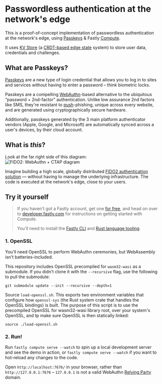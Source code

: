 # Passwordless authentication at the network's edge

This is a proof-of-concept implementation of passwordless authentication at the network's edge, using [Passkeys](#what-are-passkeys) & Fastly [Compute](https://www.fastly.com/products/edge-compute).

It uses [KV Store](https://www.fastly.com/blog/introducing-object-store-enabling-powerful-applications-at-the-edge) (a [CRDT-based edge state](https://www.infoq.com/presentations/architecture-global-scale/) system) to store user data, credentials and challenges.

## What are Passkeys? 

[Passkeys](https://passkeys.dev/) are a new type of login credential that allows you to log in to sites and services without having to enter a password – think biometric locks. 

Passkeys are a compelling [WebAuthn](https://webauthn.guide/#about-webauthn)-based alternative to the ubiquitous “password + 2nd-factor” authentication. Unlike low assurance 2nd factors like SMS, they're resistant to [push](https://blog.hypr.com/what-are-push-notification-attacks)-phishing, unique across every website, and are generated using cryptographically secure hardware.

Additionally, passkeys generated by the 3 main platform authenticator vendors (Apple, Google, and Microsoft) are automatically synced across a user's devices, by their cloud account.

## What is _this_?

Look at the far right side of this diagram:
![FIDO2: WebAuthn + CTAP diagram](https://fidoalliance.org/fido2-project/fido2-graphic-v2/)

Imagine building a high scale, globally distributed [FIDO2 authentication solution](https://fidoalliance.org/specifications/) — without having to manage the underlying infrastructure. The code is executed at the network's edge, close to your users.

## Try it yourself

> If you haven't got a Fastly account, get one [for free](https://www.fastly.com/signup/), and head on over to [developer.fastly.com](https://developer.fastly.com/learning/compute) for instructions on getting started with Compute. 
>
> You'll need to install the [Fastly CLI](https://developer.fastly.com/learning/compute#install-the-fastly-cli) and [Rust language tooling](https://developer.fastly.com/learning/compute#install-language-tooling).

### 1. OpenSSL

You'll need OpenSSL to perform WebAuthn ceremonies, but WebAssembly isn't batteries-included. 

This repository includes OpenSSL precompiled for `wasm32-wasi` as a submodule. If you didn't clone it with the `--recursive` flag, use the following to pull the submodule:

```term
git submodule update --init --recursive --depth=1
```

Source `load-openssl.sh`. This exports two environment variables that configure how `openssl-sys` (the Rust system crate that handles the OpenSSL bindings) is built. The purpose of this script is to use the precompiled OpenSSL for wasm32-wasi library root, over your system's OpenSSL, and tp make sure OpenSSL is then statically linked:

```term
source ./load-openssl.sh
```

### 2. Run!

Run `fastly compute serve --watch` to spin up a local development server and see the demo in action, or `fastly compute serve --watch` if you want to hot-reload any changes to the code.

Open `http://localhost:7676/` in your browser, rather than `http://127.0.0.1:7676` – `127.0.0.1` is not a valid WebAuthn [Relying Party](https://www.w3.org/TR/webauthn-2/#webauthn-relying-party) domain.
